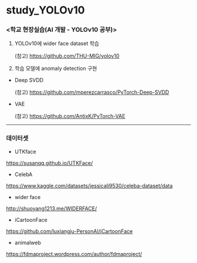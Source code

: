 # study_YOLOv10
### <학교 현장실습(AI 개발 - YOLOv10 공부)>

1. YOLOv10에 wider face dataset 학습

   (참고) https://github.com/THU-MIG/yolov10


2. 학습 모델에 anomaly detection 구현
- Deep SVDD

  (참고) https://github.com/mperezcarrasco/PyTorch-Deep-SVDD
- VAE

  (참고) https://github.com/AntixK/PyTorch-VAE


-----


### 데이터셋

- UTKface

https://susanqq.github.io/UTKFace/

- CelebA

https://www.kaggle.com/datasets/jessicali9530/celeba-dataset/data

- wider face

http://shuoyang1213.me/WIDERFACE/

- iCartoonFace

https://github.com/luxiangju-PersonAI/iCartoonFace

- animalweb

https://fdmaproject.wordpress.com/author/fdmaproject/

